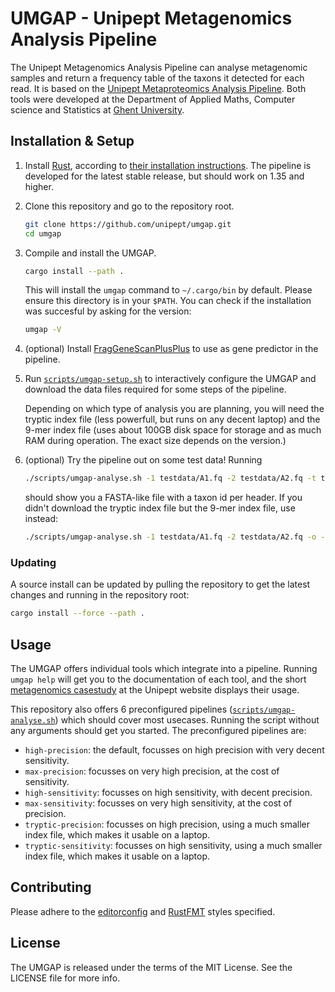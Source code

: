 
# UMGAP - Unipept Metagenomics Analysis Pipeline

The Unipept Metagenomics Analysis Pipeline can analyse metagenomic samples and
return a frequency table of the taxons it detected for each read. It is based on
the [Unipept Metaproteomics Analysis Pipeline][Unipept]. Both
tools were developed at the Department of Applied Maths, Computer science and
Statistics at [Ghent University].


## Installation & Setup

1. Install [Rust], according to [their installation instructions][rust-install].
   The pipeline is developed for the latest stable release, but should work on
   1.35 and higher.

2. Clone this repository and go to the repository root.

   ```sh
   git clone https://github.com/unipept/umgap.git
   cd umgap
   ```

3. Compile and install the UMGAP.

   ```sh
   cargo install --path .
   ```

   This will install the `umgap` command to `~/.cargo/bin` by default. Please
   ensure this directory is in your `$PATH`. You can check if the installation
   was succesful by asking for the version:

   ```sh
   umgap -V
   ```

4. (optional) Install [FragGeneScanPlusPlus] to use as gene predictor in the
   pipeline.

5. Run [`scripts/umgap-setup.sh`](scripts/umgap-setup.sh) to interactively
   configure the UMGAP and download the data files required for some steps of
   the pipeline.

   Depending on which type of analysis you are planning, you will need the
   tryptic index file (less powerfull, but runs on any decent laptop) and the
   9-mer index file (uses about 100GB disk space for storage and as much RAM
   during operation. The exact size depends on the version.)

6. (optional) Try the pipeline out on some test data! Running

   ```sh
   ./scripts/umgap-analyse.sh -1 testdata/A1.fq -2 testdata/A2.fq -t tryptic-sensitivity -o -
   ```

   should show you a FASTA-like file with a taxon id per header. If you didn't
   download the tryptic index file but the 9-mer index file, use instead:

   ```sh
   ./scripts/umgap-analyse.sh -1 testdata/A1.fq -2 testdata/A2.fq -o -
   ```


### Updating

A source install can be updated by pulling the repository to get the latest
changes and running in the repository root:

```sh
cargo install --force --path .
```


## Usage

The UMGAP offers individual tools which integrate into a pipeline. Running
`umgap help` will get you to the documentation of each tool, and the short
[metagenomics casestudy] at the Unipept website displays their usage.

This repository also offers 6 preconfigured pipelines
([`scripts/umgap-analyse.sh`](scripts/umgap-analyse.sh))
which should cover most usecases. Running the script without any arguments
should get you started. The preconfigured pipelines are:

- `high-precision`: the default, focusses on high precision with very decent
  sensitivity.
- `max-precision`: focusses on very high precision, at the cost of sensitivity.
- `high-sensitivity`: focusses on high sensitivity, with decent precision.
- `max-sensitivity`: focusses on very high sensitivity, at the cost of
  precision.
- `tryptic-precision`: focusses on high precision, using a much smaller index
  file, which makes it usable on a laptop.
- `tryptic-sensitivity`: focusses on high sensitivity, using a much smaller
  index file, which makes it usable on a laptop.


## Contributing

Please adhere to the [editorconfig] and [RustFMT] styles specified.


## License

The UMGAP is released under the terms of the MIT License. See the LICENSE file
for more info.


[Unipept]: https://unipept.ugent.be/
[Ghent University]: https://www.ugent.be/
[Rust]: https://www.rust-lang.org/
[metagenomics casestudy]: https://unipept.ugent.be/clidocs/casestudies/metagenomics
[rust-install]: https://www.rust-lang.org/tools/install
[FragGeneScanPlusPlus]: https://github.com/unipept/FragGeneScanPlusPlus
[EditorConfig]: https://editorconfig.org/
[RustFMT]: https://github.com/rust-lang/rustfmt
